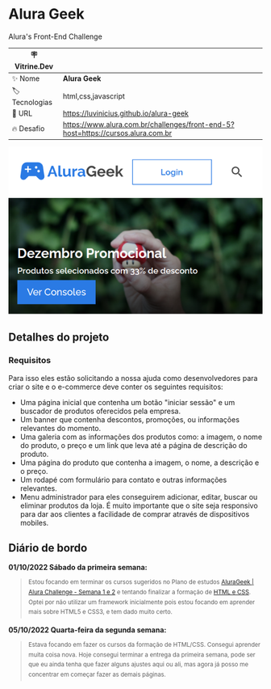 # Alura Geek
Alura's Front-End Challenge

| :placard: Vitrine.Dev |     |
| -------------  | --- |
| :sparkles: Nome        | **Alura Geek**
| :label: Tecnologias | html,css,javascript
| :rocket: URL         | https://luvinicius.github.io/alura-geek
| :fire: Desafio     | https://www.alura.com.br/challenges/front-end-5?host=https://cursos.alura.com.br

<!-- Inserir imagem com a #vitrinedev ao final do link -->
![](https://github.com/luvinicius/alura-geek/blob/main/Preview.png?raw=true#vitrinedev)

## Detalhes do projeto

### Requisitos
Para isso eles estão solicitando a nossa ajuda como desenvolvedores para criar o site e o e-commerce deve conter os seguintes requisitos:
- Uma página inicial que contenha um botão "iniciar sessão" e um buscador de produtos oferecidos pela empresa.
- Um banner que contenha descontos, promoções, ou informações relevantes do momento.
- Uma galeria com as informações dos produtos como: a imagem, o nome do produto, o preço e um link que leva até a página de descrição do produto.
- Uma página do produto que contenha a imagem, o nome, a descrição e o preço.
- Um rodapé com formulário para contato e outras informações relevantes.
- Menu administrador para eles conseguirem adicionar, editar, buscar ou eliminar produtos da loja.
É muito importante que o site seja responsivo para dar aos clientes a facilidade de comprar através de dispositivos mobiles.

## Diário de bordo
**01/10/2022 Sábado da primeira semana:**
><sup>Estou focando em terminar os cursos sugeridos no Plano de estudos [AluraGeek | Alura Challenge - Semana 1 e 2](https://cursos.alura.com.br/alurageek-alura-challenge-semana-1-monicahillman-1645662556745-p309233) e tentando finalizar a formação de [HTML e CSS](https://www.alura.com.br/formacao-html-e-css).
Optei por não utilizar um framework inicialmente pois estou focando em aprender mais sobre HTML5 e CSS3, e tem dado muito certo.</sup>

**05/10/2022 Quarta-feira da segunda semana:**
><sup>Estava focando em fazer os cursos da formação de HTML/CSS. Consegui aprender muita coisa nova. Hoje consegui terminar a entrega da primeira semana, pode ser que eu ainda tenha que fazer alguns ajustes aqui ou ali, mas agora já posso me concentrar em começar fazer as demais páginas.</sup>
